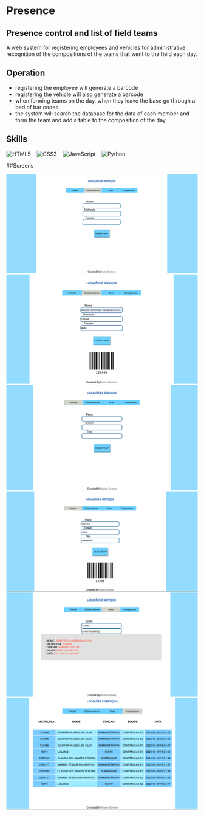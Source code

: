 # Presence

## Presence control and list of field teams

A web system for registering employees and vehicles for administrative recognition of the compositions of the teams that went to the field each day.


## Operation
- registering the employee will generate a barcode
- registering the vehicle will also generate a barcode
- when forming teams on the day, when they leave the base go through a bed of bar codes
- the system will search the database for the data of each member and form the team and add a table to the composition of the day

## Skills

<img src="https://img.shields.io/badge/HTML5-E34F26?style=for-the-badge&logo=html5&logoColor=white" alt="HTML5">&nbsp;
&nbsp;
<img src="https://img.shields.io/badge/CSS3-1572B6?style=for-the-badge&logo=css3&logoColor=white" alt="CSS3">&nbsp;
&nbsp;
<img src="https://img.shields.io/badge/JavaScript-F7DF1E?style=for-the-badge&logo=javascript&logoColor=black" alt="JavaScript">&nbsp;
&nbsp;
<img src="https://img.shields.io/badge/Python-14354C?style=for-the-badge&logo=python&logoColor=white" alt="Python">&nbsp;

##Screens

<img src="https://github.com/shymarrai/presence/blob/main/screens/colabs.png" >
<img src="https://github.com/shymarrai/presence/blob/main/screens/colabs%20preenchido.png" >
<img src="https://github.com/shymarrai/presence/blob/main/screens/veiculos.png" >
<img src="https://github.com/shymarrai/presence/blob/main/screens/veiculos%20preenchido.png" >
<img src="https://github.com/shymarrai/presence/blob/main/screens/scan.png" >
<img src="https://github.com/shymarrai/presence/blob/main/screens/composicao.png" >



